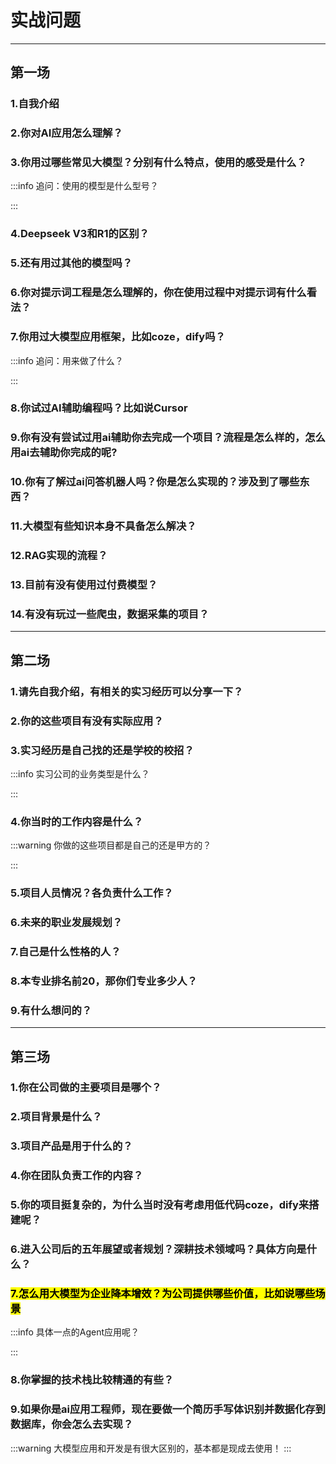 # 实战问题

---

## 第一场


### 1.自我介绍

### 2.你对AI应用怎么理解？

### 3.你用过哪些常见大模型？分别有什么特点，使用的感受是什么？

:::info 追问：使用的模型是什么型号？

:::

### 4.Deepseek V3和R1的区别？

### 5.还有用过其他的模型吗？

### 6.你对提示词工程是怎么理解的，你在使用过程中对提示词有什么看法？

### 7.你用过大模型应用框架，比如coze，dify吗？

:::info 追问：用来做了什么？

:::

### 8.你试过AI辅助编程吗？比如说Cursor

### 9.你有没有尝试过用ai辅助你去完成一个项目？流程是怎么样的，怎么用ai去辅助你完成的呢?

### 10.你有了解过ai问答机器人吗？你是怎么实现的？涉及到了哪些东西？

### 11.大模型有些知识本身不具备怎么解决？

### 12.RAG实现的流程？

### 13.目前有没有使用过付费模型？

### 14.有没有玩过一些爬虫，数据采集的项目？

---

## 第二场

### 1.请先自我介绍，有相关的实习经历可以分享一下？

### 2.你的这些项目有没有实际应用？

### 3.实习经历是自己找的还是学校的校招？

:::info 实习公司的业务类型是什么？

:::

### 4.你当时的工作内容是什么？

:::warning 你做的这些项目都是自己的还是甲方的？

:::

### 5.项目人员情况？各负责什么工作？

### 6.未来的职业发展规划？

### 7.自己是什么性格的人？

### 8.本专业排名前20，那你们专业多少人？

### 9.有什么想问的？

---

## 第三场

### 1.你在公司做的主要项目是哪个？

### 2.项目背景是什么？

### 3.项目产品是用于什么的？

### 4.你在团队负责工作的内容？

### 5.你的项目挺复杂的，为什么当时没有考虑用低代码coze，dify来搭建呢？

### 6.进入公司后的五年展望或者规划？深耕技术领域吗？具体方向是什么？

### <mark>7.怎么用大模型为企业降本增效？为公司提供哪些价值，比如说哪些场景</mark>

:::info 具体一点的Agent应用呢？

:::

### 8.你掌握的技术栈比较精通的有些？

### 9.如果你是ai应用工程师，现在要做一个简历手写体识别并数据化存到数据库，你会怎么去实现？

:::warning 大模型应用和开发是有很大区别的，基本都是现成去使用！
:::
